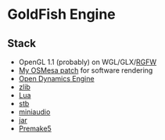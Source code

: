 # GoldFish Engine

## Stack
 - OpenGL 1.1 (probably) on WGL/GLX/[RGFW](https://github.com/ColleagueRiley/RGFW)
 - [My OSMesa patch](https://github.com/nishiowo/osmesa) for software rendering
 - [Open Dynamics Engine](https://ode.org)
 - [zlib](https://zlib.net)
 - [Lua](https://lua.org)
 - [stb](https://github.com/nothings/stb)
 - [miniaudio](https://github.com/mackron/miniaudio)
 - [jar](https://github.com/kd7tck/jar)
 - [Premake5](https://premake.github.io)

